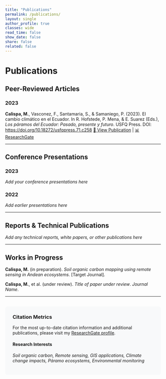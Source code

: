 ```yaml
---
title: "Publications"
permalink: /publications/
layout: single
author_profile: true
classes: wide
read_time: false
show_date: false
share: false
related: false
---
```


# Publications

## Peer-Reviewed Articles

### 2023

**Calispa, M.**, Vasconez, F., Santamaria, S., & Samaniego, P. (2023). El cambio climático en el Ecuador. In R. Hofstede, P. Mena, & E. Suarez (Eds.), *Los páramos del Ecuador: Pasado, presente y futuro*. USFQ Press.  DOI: https://doi.org/10.18272/usfqpress.71.c258 
[📄 View Publication](hhttps://libros.usfq.edu.ec/index.php/usfqpress/catalog/book/32/chapter/55) | [📊 ResearchGate](https://www.researchgate.net/publication/XXXXXX)

---

## Conference Presentations

### 2023
*Add your conference presentations here*

### 2022
*Add earlier presentations here*

---

## Reports & Technical Publications

*Add any technical reports, white papers, or other publications here*

---

## Works in Progress

**Calispa, M.** (in preparation). *Soil organic carbon mapping using remote sensing in Andean ecosystems*. [Target Journal].

**Calispa, M.**, et al. (under review). *Title of paper under review*. *Journal Name*.

---

<div style="background: #f8f9fa; padding: 1.5rem; border-radius: 8px; margin-top: 2rem;">
  <h3 style="margin-top: 0;">Citation Metrics</h3>
  <p>For the most up-to-date citation information and additional publications, please visit my <a href="https://www.researchgate.net/profile/Marlon-Calispa" target="_blank">ResearchGate profile</a>.</p>
  
  <h4>Research Interests</h4>
  <p><em>Soil organic carbon, Remote sensing, GIS applications, Climate change impacts, Páramo ecosystems, Environmental monitoring</em></p>
</div>
